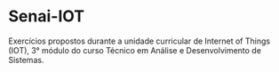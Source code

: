 # Senai-IOT
Exercícios propostos durante a unidade curricular de Internet of Things (IOT), 3° módulo do curso Técnico em Análise e Desenvolvimento de Sistemas.
